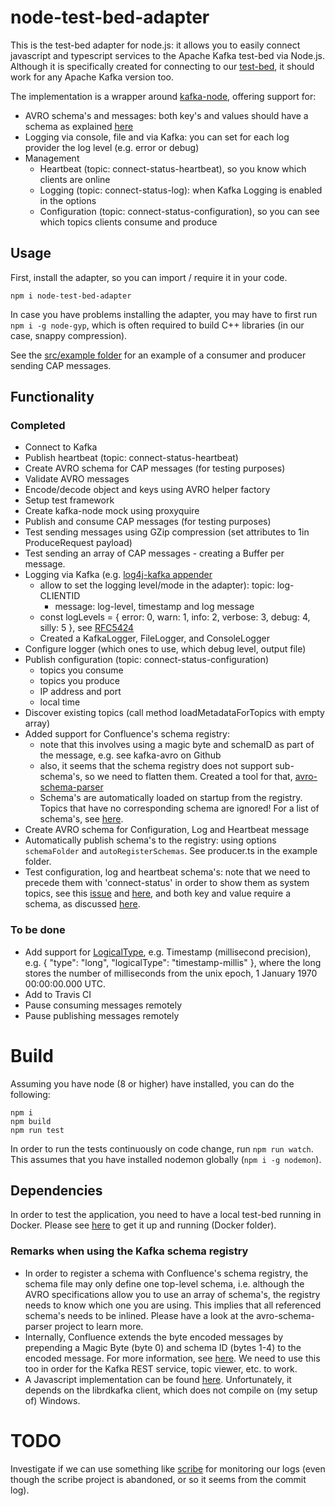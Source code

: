 # node-test-bed-adapter

This is the test-bed adapter for node.js: it allows you to easily connect javascript and typescript services to the Apache Kafka test-bed via Node.js. Although it is specifically created for connecting to our [test-bed](https://github.com/DRIVER-EU/test-bed), it should work for any Apache Kafka version too.

The implementation is a wrapper around [kafka-node](https://www.npmjs.com/package/kafka-node), offering support for:
- AVRO schema's and messages: both key's and values should have a schema as explained [here](https:/github.com/DRIVER-EU/avro-schemas)
- Logging via console, file and via Kafka: you can set for each log provider the log level (e.g. error or debug)
- Management
  - Heartbeat (topic: connect-status-heartbeat), so you know which clients are online
  - Logging (topic: connect-status-log): when Kafka Logging is enabled in the options
  - Configuration (topic: connect-status-configuration), so you can see which topics clients consume and produce

## Usage

First, install the adapter, so you can import / require it in your code.

```console
npm i node-test-bed-adapter
```
In case you have problems installing the adapter, you may have to first run `npm i -g node-gyp`, which is often required to build C++ libraries (in our case, snappy compression).

See the [src/example folder](https://github.com/DRIVER-EU/node-test-bed-adapter/tree/master/src/example) for an example of a consumer and producer sending CAP messages.

## Functionality

### Completed

- Connect to Kafka
- Publish heartbeat (topic: connect-status-heartbeat)
- Create AVRO schema for CAP messages (for testing purposes)
- Validate AVRO messages
- Encode/decode object and keys using AVRO helper factory
- Setup test framework
- Create kafka-node mock using proxyquire
- Publish and consume CAP messages (for testing purposes)
- Test sending messages using GZip compression (set attributes to 1in ProduceRequest payload)
- Test sending an array of CAP messages - creating a Buffer per message.
- Logging via Kafka (e.g. [log4j-kafka appender](https://logging.apache.org/log4j/2.x/manual/appenders.html#KafkaAppender)
  - allow to set the logging level/mode in the adapter): topic: log-CLIENTID
    - message: log-level, timestamp and log message
  - const logLevels = {
    error: 0,
    warn: 1,
    info: 2,
    verbose: 3,
    debug: 4,
    silly: 5
  }, see [RFC5424](https://tools.ietf.org/html/rfc5424)
  - Created a KafkaLogger, FileLogger, and ConsoleLogger
- Configure logger (which ones to use, which debug level, output file)
- Publish configuration (topic: connect-status-configuration)
  - topics you consume
  - topics you produce
  - IP address and port
  - local time
- Discover existing topics (call method loadMetadataForTopics with empty array)
- Added support for Confluence's schema registry:
  - note that this involves using a magic byte and schemaID as part of the message, e.g. see kafka-avro on Github
  - also, it seems that the schema registry does not support sub-schema's, so we need to flatten them. Created a tool for that, [avro-schema-parser](npmjs.org/avro-schema-parser)
  - Schema's are automatically loaded on startup from the registry. Topics that have no corresponding schema are ignored! For a list of schema's, see [here](github.com/DRIVER-EU/avro-schemas).
- Create AVRO schema for Configuration, Log and Heartbeat message
- Automatically publish schema's to the registry: using options `schemaFolder` and `autoRegisterSchemas`. See producer.ts in the example folder.
- Test configuration, log and heartbeat schema's: note that we need to precede them with 'connect-status' in order to show them as system topics, see this [issue](https://github.com/Landoop/kafka-topics-ui/issues/100) and [here](https://github.com/Landoop/kafka-topics-ui/issues/99), and both key and value require a schema, as discussed [here](https://github.com/Landoop/kafka-topics-ui/issues/84).

### To be done

- Add support for [LogicalType](https://avro.apache.org/docs/current/spec.html#Logical+Types), e.g. Timestamp (millisecond precision), e.g. { "type": "long", "logicalType": "timestamp-millis" }, where the long stores the number of milliseconds from the unix epoch, 1 January 1970 00:00:00.000 UTC.
- Add to Travis CI
- Pause consuming messages remotely
- Pause publishing messages remotely

# Build

Assuming you have node (8 or higher) have installed, you can do the following:

```console
npm i
npm build
npm run test
```

In order to run the tests continuously on code change, run `npm run watch`. This assumes that you have installed nodemon globally (`npm i -g nodemon`).

## Dependencies

In order to test the application, you need to have a local test-bed running in Docker. Please see [here](https://github.com/DRIVER-EU/test-bed) to get it up and running (Docker folder).

### Remarks when using the Kafka schema registry

- In order to register a schema with Confluence's schema registry, the schema file may only define one top-level schema, i.e. although the AVRO specifications allow you to use an array of schema's, the registry needs to know which one you are using. This implies that all referenced schema's needs to be inlined. Please have a look at the avro-schema-parser project to learn more.
- Internally, Confluence extends the byte encoded messages by prepending a Magic Byte (byte 0) and schema ID (bytes 1-4) to the encoded message. For more information, see [here](https://docs.confluent.io/current/schema-registry/docs/serializer-formatter.html#wire-format). We need to use this too in order for the Kafka REST service, topic viewer, etc. to work.
- A Javascript implementation can be found [here](https://github.com/waldophotos/kafka-avro). Unfortunately, it depends on the librdkafka client, which does not compile on (my setup of) Windows.

# TODO

Investigate if we can use something like [scribe](https://bluejamesbond.github.io/Scribe.js/) for monitoring our logs (even though the scribe project is abandoned, or so it seems from the commit log).
